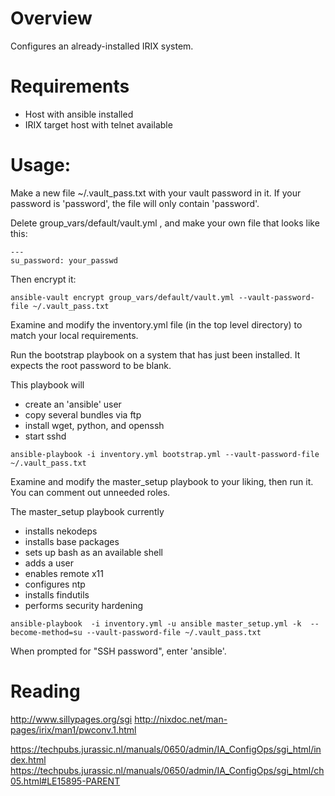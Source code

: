 # Overview

Configures an already-installed IRIX system.

# Requirements

* Host with ansible installed
* IRIX target host with telnet available

# Usage:
Make a new file ~/.vault_pass.txt with your vault password in it. If your password is 'password', the file will only contain 'password'.

Delete group_vars/default/vault.yml , and make your own file that looks like this:

```
---
su_password: your_passwd
```

Then encrypt it:
```
ansible-vault encrypt group_vars/default/vault.yml --vault-password-file ~/.vault_pass.txt
```

Examine and modify the inventory.yml file (in the top level directory) to match your local requirements.

Run the bootstrap playbook on a system that has just been installed. It expects the root password to be blank.

This playbook will
  * create an 'ansible' user
  * copy several bundles via ftp
  * install wget, python, and openssh
  * start sshd

```
ansible-playbook -i inventory.yml bootstrap.yml --vault-password-file ~/.vault_pass.txt
```

Examine and modify the master_setup playbook to your liking, then run it. You can comment out unneeded roles.

The master_setup playbook currently
  * installs nekodeps
  * installs base packages
  * sets up bash as an available shell
  * adds a user
  * enables remote x11
  * configures ntp
  * installs findutils
  * performs security hardening

```
ansible-playbook  -i inventory.yml -u ansible master_setup.yml -k  --become-method=su --vault-password-file ~/.vault_pass.txt
```
When prompted for "SSH password", enter 'ansible'.



# Reading
http://www.sillypages.org/sgi
http://nixdoc.net/man-pages/irix/man1/pwconv.1.html

https://techpubs.jurassic.nl/manuals/0650/admin/IA_ConfigOps/sgi_html/index.html
https://techpubs.jurassic.nl/manuals/0650/admin/IA_ConfigOps/sgi_html/ch05.html#LE15895-PARENT
